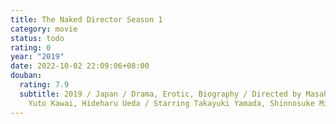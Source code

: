 ```yaml
---
title: The Naked Director Season 1
category: movie
status: todo
rating: 0
year: "2019"
date: 2022-10-02 22:09:06+08:00
douban:
  rating: 7.9
  subtitle: 2019 / Japan / Drama, Erotic, Biography / Directed by Masaharu Take,
    Yuto Kawai, Hideharu Ueda / Starring Takayuki Yamada, Shinnosuke Mitsushima
---
```



